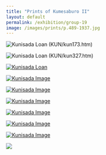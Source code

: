 ```yaml
---
title: "Prints of Kumesaburo II"
layout: default
permalink: /exhibition/group-19
image: /images/prints/p.489-1937.jpg
---
```


![Kunisada Loan ](/images/prints/kunisada_loan_173.jpg)
(KUN/kun173.htm)

![Kunisada Loan](/images/prints/kunisada_loan_327.jpg)
(KUN/kun327.htm)

[![Kunisada Loan](/images/prints/kunisada_loan_257.jpg)](KUN/kun257.htm)

[![Kunisada Image](/images/prints/p.490-1937.jpg)](KUN/kunp490.htm)

[![Kunisada Image](/images/prints/p.478-1937.jpg)](KUN/kunp478htm.htm)

[![Kunisada Image](/images/prints/p.495-1937.jpg)](KUN/kunp495.htm)

[![Kunisada Image](/images/prints/p.498-1937.jpg)](KUN/kun498.htm)

[![Kunisada Image](/images/prints/p.501-1937.jpg)](KUN/kunp501.htm)

[![Kunisada Image](/images/prints/p.61-1938.jpg)](KUN/kunpt361.htm)

[![](moreinfo.gif)](textQ.htm)

